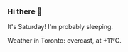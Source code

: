 ### Hi there :wave:

It's Saturday! I'm probably sleeping.

Weather in Toronto: overcast, at +11°C.
